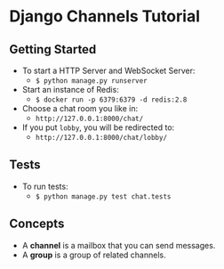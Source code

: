 Django Channels Tutorial
========================

Getting Started
---------------

- To start a HTTP Server and WebSocket Server:
    - `$ python manage.py runserver`
- Start an instance of Redis:
    - `$ docker run -p 6379:6379 -d redis:2.8`
- Choose a chat room you like in:
    - `http://127.0.0.1:8000/chat/`
- If you put `lobby`, you will be redirected to:
    - `http://127.0.0.1:8000/chat/lobby/`

Tests
-----

- To run tests:
    - `$ python manage.py test chat.tests`

Concepts
--------

- A **channel** is a mailbox that you can send messages.
- A **group** is a group of related channels.
